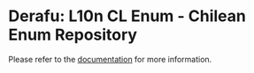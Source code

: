# Derafu: L10n CL Enum - Chilean Enum Repository

Please refer to the [documentation](https://www.derafu.dev/docs/standards/l10n-cl-enum) for more information.
